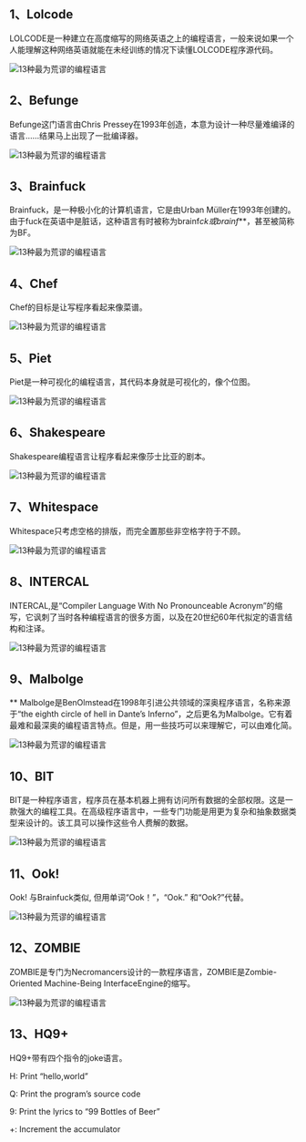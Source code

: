  ## **1、Lolcode**

LOLCODE是一种建立在高度缩写的网络英语之上的编程语言，一般来说如果一个人能理解这种网络英语就能在未经训练的情况下读懂LOLCODE程序源代码。

![13种最为荒谬的编程语言](https://news.mydrivers.com/Img/20110413/11114175.png)

## **2、Befunge**

Befunge这门语言由Chris Pressey在1993年创造，本意为设计一种尽量难编译的语言……结果马上出现了一批编译器。

![13种最为荒谬的编程语言](https://news.mydrivers.com/Img/20110413/11114176.png)

## 3、Brainfuck
Brainfuck，是一种极小化的计算机语言，它是由Urban Müller在1993年创建的。由于fuck在英语中是脏话，这种语言有时被称为brainf*ck或brainf***，甚至被简称为BF。

![13种最为荒谬的编程语言](https://news.mydrivers.com/Img/20110413/11114178.png)

## **4、Chef**

Chef的目标是让写程序看起来像菜谱。

![13种最为荒谬的编程语言](https://news.mydrivers.com/Img/20110413/11114179.png)

## **5、Piet**

Piet是一种可视化的编程语言，其代码本身就是可视化的，像个位图。

![13种最为荒谬的编程语言](https://news.mydrivers.com/Img/20110413/11114181.png)

## 6、Shakespeare

Shakespeare编程语言让程序看起来像莎士比亚的剧本。

![13种最为荒谬的编程语言](https://news.mydrivers.com/Img/20110413/11131334.png)

## **7、Whitespace**

Whitespace只考虑空格的排版，而完全置那些非空格字符于不顾。


![13种最为荒谬的编程语言](https://news.mydrivers.com/Img/20110413/11131350.png)

## **8、INTERCAL**

INTERCAL,是“Compiler Language With No Pronounceable Acronym”的缩写，它讽刺了当时各种编程语言的很多方面，以及在20世纪60年代拟定的语言结构和注译。

![13种最为荒谬的编程语言](https://news.mydrivers.com/Img/20110413/11131353.png)

## 9、Malbolge
**
Malbolge是BenOlmstead在1998年引进公共领域的深奥程序语言，名称来源于“the eighth circle of hell in Dante’s Inferno”，之后更名为Malbolge。它有着最难和最深奥的编程语言特点。但是，用一些技巧可以来理解它，可以由难化简。

![13种最为荒谬的编程语言](https://news.mydrivers.com/Img/20110413/11131358.png)

## **10、BIT**

BIT是一种程序语言，程序员在基本机器上拥有访问所有数据的全部权限。这是一款强大的编程工具。在高级程序语言中，一些专门功能是用更为复杂和抽象数据类型来设计的。该工具可以操作这些令人费解的数据。

![13种最为荒谬的编程语言](https://news.mydrivers.com/Img/20110413/11153818.png)

## **11、Ook!**

Ook! 与Brainfuck类似, 但用单词“Ook！”，“Ook.” 和“Ook?”代替。

![13种最为荒谬的编程语言](https://news.mydrivers.com/Img/20110413/11143276.png)

## **12、ZOMBIE**

ZOMBIE是专门为Necromancers设计的一款程序语言，ZOMBIE是Zombie-Oriented Machine-Being InterfaceEngine的缩写。

![13种最为荒谬的编程语言](https://news.mydrivers.com/Img/20110413/11143284.png)

## **13、HQ9+**

HQ9+带有四个指令的joke语言。

H: Print “hello,world”

Q: Print the program’s source code

9: Print the lyrics to “99 Bottles of Beer”

+: Increment the accumulator